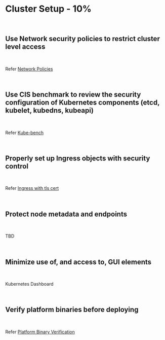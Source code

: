 # Cluster Setup - 10%

<br />

## Use Network security policies to restrict cluster level access

<br />

Refer [Network Policies](../topics/network_policies.md)

<br />

## Use CIS benchmark to review the security configuration of Kubernetes components (etcd, kubelet, kubedns, kubeapi)

<br />

Refer [Kube-bench](../topics/kube-bench.md)

<br />

## Properly set up Ingress objects with security control

<br />

Refer [Ingress with tls cert](../topics/ingress.md#ingress-security)

<br />

## Protect node metadata and endpoints

<br />

TBD

<br />

## Minimize use of, and access to, GUI elements

<br />

Kubernetes Dashboard

<br />

## Verify platform binaries before deploying

<br />

Refer [Platform Binary Verification](../topics/binary_verification.md)

<br />